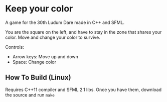 Keep your color
=========

A game for the 30th Ludum Dare made in C++ and SFML.

You are the square on the left, and have to stay in the zone that shares your color. Move and change your color to survive.

Controls:
  - Arrow keys: Move up and down
  - Space: Change color 

How To Build (Linux)
------
Requires C++11 compiler and SFML 2.1 libs.
Once you have them, download the source and run `make`
